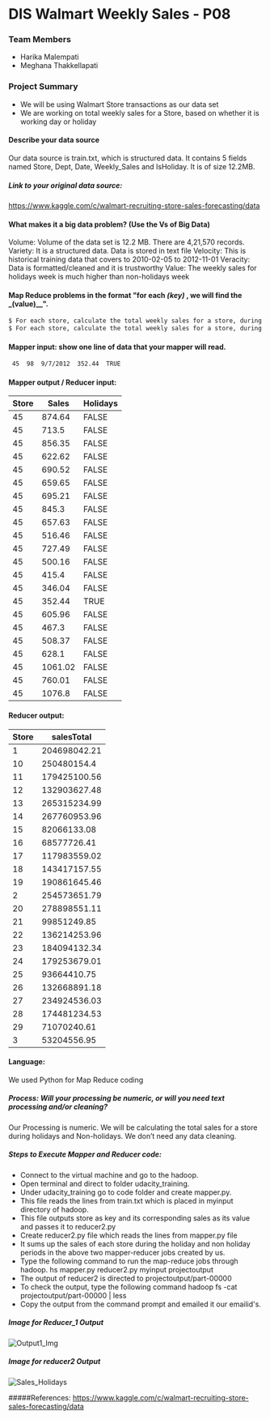 # DIS Walmart Weekly Sales - P08

### Team Members 

  - Harika Malempati
  - Meghana Thakkellapati

### Project Summary

  - We will be using Walmart Store transactions as our data set
  - We are working on total weekly sales for a Store, based on whether it is working day or holiday

#### Describe your data source
Our data source is train.txt, which is structured data. It contains 5 fields named Store, Dept, Date, Weekly_Sales and IsHoliday. It is of size 12.2MB.

##### Link to your original data source: 
  https://www.kaggle.com/c/walmart-recruiting-store-sales-forecasting/data

#### What makes it a big data problem? (Use the Vs of Big Data)
Volume:  Volume of the data set is 12.2 MB. There are 4,21,570 records.
Variety:  It is a structured data. Data is stored in text file
Velocity:  This is historical training data that covers to 2010-02-05 to 2012-11-01
Veracity:  Data is formatted/cleaned and it is trustworthy
Value:  The weekly sales for holidays week is much higher than non-holidays week

#### Map Reduce problems in the format "for each _(key)_ , we will find the _(value)__".
```sh
$ For each store, calculate the total weekly sales for a store, during Non-holiday week
$ For each store, calculate the total weekly sales for a store, during holiday week
```

#### Mapper input:  show one line of data that your mapper will read.
```sh
 45  98  9/7/2012  352.44  TRUE 
```

#### Mapper output / Reducer input:

| Store | Sales | Holidays |
| ------ | ------ | ------ |
| 45 | 874.64 | FALSE |
| 45 | 713.5 | FALSE | 
| 45 | 856.35 | FALSE |
| 45 | 622.62 | FALSE |
| 45 | 690.52 | FALSE | 
| 45 | 659.65 | FALSE | 
| 45 | 695.21 | FALSE | 
| 45 | 845.3 | FALSE | 
| 45 | 657.63|  FALSE | 
| 45 | 516.46 | FALSE | 
| 45 | 727.49 | FALSE | 
| 45 | 500.16| FALSE | 
| 45 | 415.4 | FALSE | 
| 45 | 346.04 | FALSE | 
| 45 | 352.44 | TRUE | 
| 45 | 605.96 | FALSE | 
| 45 | 467.3 | FALSE | 
| 45 | 508.37 | FALSE | 
| 45 | 628.1 | FALSE | 
| 45 | 1061.02 | FALSE | 
| 45 | 760.01 | FALSE | 
| 45 | 1076.8 | FALSE | 

#### Reducer output:
| Store | salesTotal |
| ------ | ------ |
| 1 |       204698042.21 |
| 10 |       250480154.4 | 
| 11 |      179425100.56 | 
| 12  |     132903627.48 | 
| 	13    |   265315234.99 | 
| 14  |     267760953.96 | 
| 15  |     82066133.08 | 
|  16 |      68577726.41 | 
| 17  |     117983559.02 | 
| 18 |      143417157.55 | 
| 19  |     190861645.46 | 
| 2  |      254573651.79 | 
| 	20  |     278898551.11 | 
|	21 |      99851249.85 | 
| 22  |     136214253.96 | 
| 23  |     184094132.34 | 
|  24 |      179253679.01 | 
| 25  |     93664410.75 | 
| 	26   |    132668891.18 | 
| 	27  |     234924536.03 | 
| 	28    |   174481234.53 | 
| 	29  |     71070240.61 | 
| 3   |     53204556.95 | 

#### Language:
We used Python for Map Reduce coding

##### Process:  Will your processing be numeric, or will you need text processing and/or cleaning?
Our Processing is numeric. We will be calculating the total sales for a store during holidays and Non-holidays. We don’t need any data cleaning.

##### Steps to Execute Mapper and Reducer code:
  - Connect to the virtual machine and go to the hadoop.
  - Open terminal and direct to folder udacity_training.
  - Under udacity_training go to code folder and create mapper.py.
  - This file reads the lines from train.txt which is placed in myinput directory of hadoop.
  - This file outputs store as key and its corresponding sales as its value and passes it to reducer2.py
  - Create reducer2.py file which reads the lines from mapper.py file 
  - It sums up the sales of each store during the holiday and non holiday periods in the above two mapper-reducer jobs created by us.
  - Type the following command to run the map-reduce jobs through hadoop. hs mapper.py reducer2.py myinput projectoutput
  - The output of reducer2 is directed to projectoutput/part-00000
  - To check the output, type the following command hadoop fs -cat projectoutput/part-00000 | less
  - Copy the output from the command prompt and emailed it our emailid's.
  
##### Image for Reducer_1 Output

![Output1_Img](Output1_Img.JPG)

##### Image for reducer2 Output

![Sales_Holidays](Sales_Holidays.JPG)

#####References:
https://www.kaggle.com/c/walmart-recruiting-store-sales-forecasting/data

